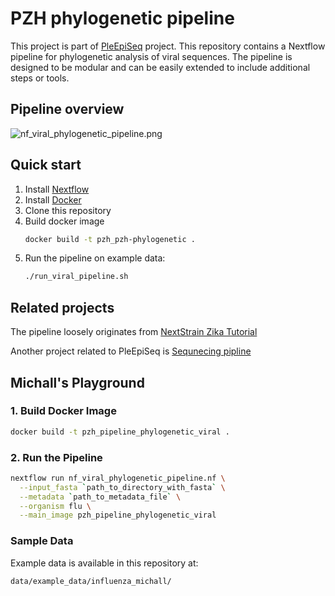 PZH phylogenetic pipeline
=========================

This project is part of [PleEpiSeq](https://www.pzh.gov.pl/projekty-i-programy/plepiseq/) project. This repository contains a Nextflow pipeline for phylogenetic analysis of viral sequences. The pipeline is designed to be modular and can be easily extended to include additional steps or tools.

Pipeline overview
-----------------
![nf_viral_phylogenetic_pipeline.png](nf_viral_phylogenetic_pipeline.png "Pipeline Overview")

Quick start
-----------

1. Install [Nextflow](https://www.nextflow.io/docs/latest/install.html)
2. Install [Docker](https://docs.docker.com/engine/install/)
3. Clone this repository
4. Build docker image
   ```bash
   docker build -t pzh_pzh-phylogenetic .
   ```
5. Run the pipeline on example data:
   ```bash
   ./run_viral_pipeline.sh
    ```


Related projects
----------------

The pipeline loosely originates from [NextStrain Zika Tutorial](https://github.com/nextstrain/zika-tutorial)

Another project related to PleEpiSeq is [Sequnecing pipline](https://github.com/mkadlof/pzh_pipeline_viral)

## Michall's Playground

### 1. Build Docker Image

```bash
docker build -t pzh_pipeline_phylogenetic_viral .
```

### 2. Run the Pipeline

```bash
nextflow run nf_viral_phylogenetic_pipeline.nf \
  --input_fasta `path_to_directory_with_fasta` \
  --metadata `path_to_metadata_file` \
  --organism flu \
  --main_image pzh_pipeline_phylogenetic_viral
```

### Sample Data

Example data is available in this repository at:

```
data/example_data/influenza_michall/
```

